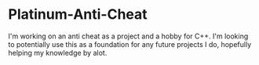 # Platinum-Anti-Cheat
I'm working on an anti cheat as a project and a hobby for C++. I'm looking to potentially use this as a foundation for any future projects I do, hopefully helping my knowledge by alot.
